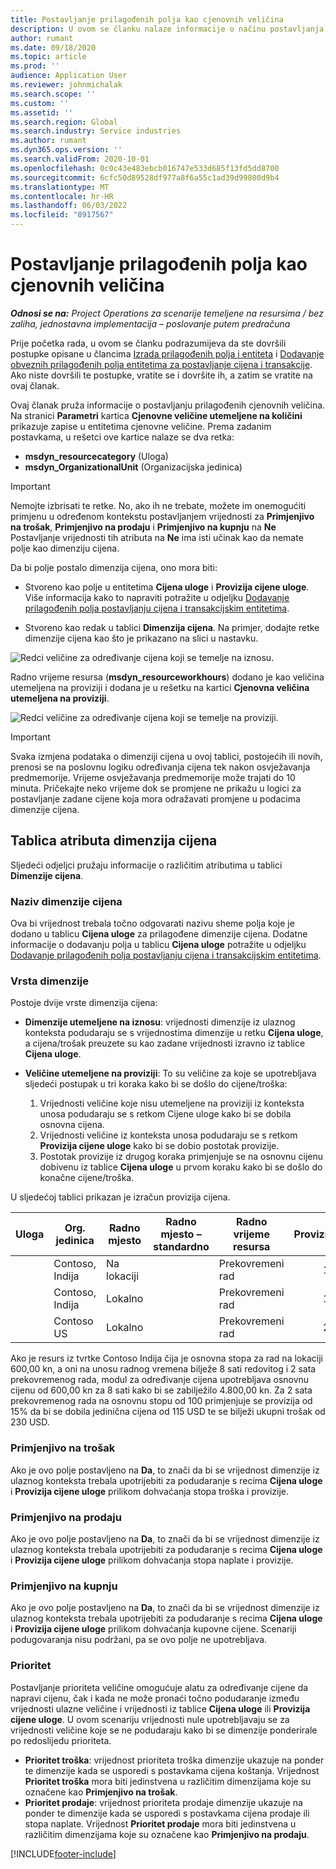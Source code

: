 ```yaml
---
title: Postavljanje prilagođenih polja kao cjenovnih veličina
description: U ovom se članku nalaze informacije o načinu postavljanja cjenovnih veličina s pomoću prilagođenih polja.
author: rumant
ms.date: 09/18/2020
ms.topic: article
ms.prod: ''
audience: Application User
ms.reviewer: johnmichalak
ms.search.scope: ''
ms.custom: ''
ms.assetid: ''
ms.search.region: Global
ms.search.industry: Service industries
ms.author: rumant
ms.dyn365.ops.version: ''
ms.search.validFrom: 2020-10-01
ms.openlocfilehash: 0c0c43e483ebcb016747e533d685f13fd5dd8700
ms.sourcegitcommit: 6cfc50d89528df977a8f6a55c1ad39d99800d9b4
ms.translationtype: MT
ms.contentlocale: hr-HR
ms.lasthandoff: 06/03/2022
ms.locfileid: "8917567"
---
```

# <a name="set-up-custom-fields-as-pricing-dimensions"></a>Postavljanje prilagođenih polja kao cjenovnih veličina

_**Odnosi se na:** Project Operations za scenarije temeljene na resursima / bez zaliha, jednostavna implementacija – poslovanje putem predračuna_

Prije početka rada, u ovom se članku podrazumijeva da ste dovršili postupke opisane u člancima [Izrada prilagođenih polja i entiteta](create-custom-fields-entities-pricing-dimensions.md) i [Dodavanje obveznih prilagođenih polja entitetima za postavljanje cijena i transakcije](add-custom-fields-price-setup-transactional-entities.md). Ako niste dovršili te postupke, vratite se i dovršite ih, a zatim se vratite na ovaj članak. 

Ovaj članak pruža informacije o postavljanju prilagođenih cjenovnih veličina. Na stranici **Parametri** kartica **Cjenovne veličine utemeljene na količini** prikazuje zapise u entitetima cjenovne veličine. Prema zadanim postavkama, u rešetci ove kartice nalaze se dva retka:

- **msdyn_resourcecategory** (Uloga)
- **msdyn_OrganizationalUnit** (Organizacijska jedinica)

> [!IMPORTANT]
> Nemojte izbrisati te retke. No, ako ih ne trebate, možete im onemogućiti primjenu u određenom kontekstu postavljanjem vrijednosti za **Primjenjivo na trošak**, **Primjenjivo na prodaju** i **Primjenjivo na kupnju** na **Ne** Postavljanje vrijednosti tih atributa na **Ne** ima isti učinak kao da nemate polje kao dimenziju cijena.

Da bi polje postalo dimenzija cijena, ono mora biti:

- Stvoreno kao polje u entitetima **Cijena uloge** i **Provizija cijene uloge**. Više informacija kako to napraviti potražite u odjeljku [Dodavanje prilagođenih polja postavljanju cijena i transakcijskim entitetima](add-custom-fields-price-setup-transactional-entities.md).

- Stvoreno kao redak u tablici **Dimenzija cijena**. Na primjer, dodajte retke dimenzije cijena kao što je prikazano na slici u nastavku. 

![Redci veličine za određivanje cijena koji se temelje na iznosu.](media/Amt-based-PD.png)

Radno vrijeme resursa (**msdyn_resourceworkhours**) dodano je kao veličina utemeljena na proviziji i dodana je u rešetku na kartici **Cjenovna veličina utemeljena na proviziji**.

![Redci veličine za određivanje cijena koji se temelje na proviziji.](media/Markup-based-PD.png)


> [!IMPORTANT]
> Svaka izmjena podataka o dimenziji cijena u ovoj tablici, postojećih ili novih, prenosi se na poslovnu logiku određivanja cijena tek nakon osvježavanja predmemorije. Vrijeme osvježavanja predmemorije može trajati do 10 minuta. Pričekajte neko vrijeme dok se promjene ne prikažu u logici za postavljanje zadane cijene koja mora odražavati promjene u podacima dimenzije cijena.


## <a name="attributes-of-the-pricing-dimensions-table"></a>Tablica atributa dimenzija cijena
Sljedeći odjeljci pružaju informacije o različitim atributima u tablici **Dimenzije cijena**.

### <a name="pricing-dimension-name"></a>Naziv dimenzije cijena
Ova bi vrijednost trebala točno odgovarati nazivu sheme polja koje je dodano u tablicu **Cijena uloge** za prilagođene dimenzije cijena. Dodatne informacije o dodavanju polja u tablicu **Cijena uloge** potražite u odjeljku [Dodavanje prilagođenih polja postavljanju cijena i transakcijskim entitetima](add-custom-fields-price-setup-transactional-entities.md).

### <a name="type-of-dimension"></a>Vrsta dimenzije
Postoje dvije vrste dimenzija cijena:
  
  - **Dimenzije utemeljene na iznosu**: vrijednosti dimenzije iz ulaznog konteksta podudaraju se s vrijednostima dimenzije u retku **Cijena uloge**, a cijena/trošak preuzete su kao zadane vrijednosti izravno iz tablice **Cijena uloge**.
  - **Veličine utemeljene na proviziji**: To su veličine za koje se upotrebljava sljedeći postupak u tri koraka kako bi se došlo do cijene/troška:
 
    1. Vrijednosti veličine koje nisu utemeljene na proviziji iz konteksta unosa podudaraju se s retkom Cijene uloge kako bi se dobila osnovna cijena.
    2. Vrijednosti veličine iz konteksta unosa podudaraju se s retkom **Provizija cijene uloge** kako bi se dobio postotak provizije.
    3. Postotak provizije iz drugog koraka primjenjuje se na osnovnu cijenu dobivenu iz tablice **Cijena uloge** u prvom koraku kako bi se došlo do konačne cijene/troška.
   
   U sljedećoj tablici prikazan je izračun provizija cijena.
  
| Uloga        | Org. jedinica    |Radno mjesto      |Radno mjesto – standardno      |Radno vrijeme resursa      |  Provizija|
| ------------|-------------|-------------------|--------------------|-------------------------|--------:|
|             | Contoso, Indija|Na lokaciji            |                    |Prekovremeni rad                 |15     |
|             | Contoso, Indija|Lokalno             |                    |Prekovremeni rad                 |10     |
|             | Contoso US   |Lokalno             |                    |Prekovremeni rad                 |20     |


Ako je resurs iz tvrtke Contoso Indija čija je osnovna stopa za rad na lokaciji 600,00 kn, a oni na unosu radnog vremena bilježe 8 sati redovitog i 2 sata prekovremenog rada, modul za određivanje cijena upotrebljava osnovnu cijenu od 600,00 kn za 8 sati kako bi se zabilježilo 4.800,00 kn. Za 2 sata prekovremenog rada na osnovnu stopu od 100 primjenjuje se provizija od 15% da bi se dobila jedinična cijena od 115 USD te se bilježi ukupni trošak od 230 USD.

### <a name="applicable-to-cost"></a>Primjenjivo na trošak 
Ako je ovo polje postavljeno na **Da**, to znači da bi se vrijednost dimenzije iz ulaznog konteksta trebala upotrijebiti za podudaranje s recima **Cijena uloge** i **Provizija cijene uloge** prilikom dohvaćanja stopa troška i provizije.

### <a name="applicable-to-sales"></a>Primjenjivo na prodaju
Ako je ovo polje postavljeno na **Da**, to znači da bi se vrijednost dimenzije iz ulaznog konteksta trebala upotrijebiti za podudaranje s recima **Cijena uloge** i **Provizija cijene uloge** prilikom dohvaćanja stopa naplate i provizije.

### <a name="applicable-to-purchase"></a>Primjenjivo na kupnju
Ako je ovo polje postavljeno na **Da**, to znači da bi se vrijednost dimenzije iz ulaznog konteksta trebala upotrijebiti za podudaranje s recima **Cijena uloge** i **Provizija cijene uloge** prilikom dohvaćanja kupovne cijene. Scenariji podugovaranja nisu podržani, pa se ovo polje ne upotrebljava. 

### <a name="priority"></a>Prioritet
Postavljanje prioriteta veličine omogućuje alatu za određivanje cijene da napravi cijenu, čak i kada ne može pronaći točno podudaranje između vrijednosti ulazne veličine i vrijednosti iz tablice **Cijena uloge** ili **Provizija cijene uloge**. U ovom scenariju vrijednosti nule upotrebljavaju se za vrijednosti veličine koje se ne podudaraju kako bi se dimenzije ponderirale po redoslijedu prioriteta.

- **Prioritet troška**: vrijednost prioriteta troška dimenzije ukazuje na ponder te dimenzije kada se usporedi s postavkama cijena koštanja. Vrijednost **Prioritet troška** mora biti jedinstvena u različitim dimenzijama koje su označene kao **Primjenjivo na trošak**.
- **Prioritet prodaje**: vrijednost prioriteta prodaje dimenzije ukazuje na ponder te dimenzije kada se usporedi s postavkama cijena prodaje ili stopa naplate. Vrijednost **Prioritet prodaje** mora biti jedinstvena u različitim dimenzijama koje su označene kao **Primjenjivo na prodaju**.


[!INCLUDE[footer-include](../includes/footer-banner.md)]